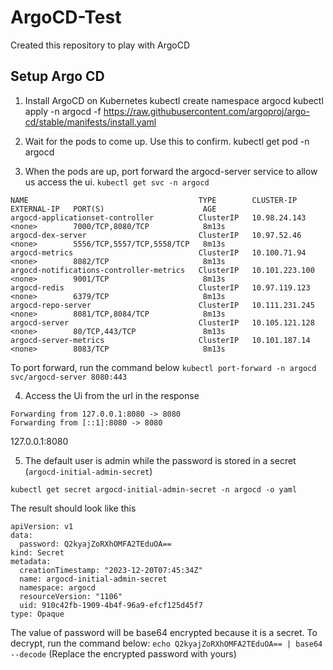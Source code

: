 # ArgoCD-Test
Created this repository to play with ArgoCD

## Setup Argo CD

1) Install ArgoCD on Kubernetes
kubectl create namespace argocd
kubectl apply -n argocd -f https://raw.githubusercontent.com/argoproj/argo-cd/stable/manifests/install.yaml

2) Wait for the pods to come up. Use this to confirm.
kubectl get pod -n argocd

3) When the pods are up, port forward the argocd-server service to allow us access the ui.
  `` kubectl get svc -n argocd ``                          
```
NAME                                      TYPE        CLUSTER-IP       EXTERNAL-IP   PORT(S)                      AGE
argocd-applicationset-controller          ClusterIP   10.98.24.143     <none>        7000/TCP,8080/TCP            8m13s
argocd-dex-server                         ClusterIP   10.97.52.46      <none>        5556/TCP,5557/TCP,5558/TCP   8m13s
argocd-metrics                            ClusterIP   10.100.71.94     <none>        8082/TCP                     8m13s
argocd-notifications-controller-metrics   ClusterIP   10.101.223.100   <none>        9001/TCP                     8m13s
argocd-redis                              ClusterIP   10.97.119.123    <none>        6379/TCP                     8m13s
argocd-repo-server                        ClusterIP   10.111.231.245   <none>        8081/TCP,8084/TCP            8m13s
argocd-server                             ClusterIP   10.105.121.128   <none>        80/TCP,443/TCP               8m13s
argocd-server-metrics                     ClusterIP   10.101.187.14    <none>        8083/TCP                     8m13s
```

To port forward, run the command below
```kubectl port-forward -n argocd svc/argocd-server 8080:443```

4) Access the Ui from the url in the response
```
Forwarding from 127.0.0.1:8080 -> 8080
Forwarding from [::1]:8080 -> 8080
```
127.0.0.1:8080 

5) The default user is admin while the password is stored in a secret (```argocd-initial-admin-secret```)
   
``kubectl get secret argocd-initial-admin-secret -n argocd -o yaml``

The result should look like this

```
apiVersion: v1
data:
  password: Q2kyajZoRXhOMFA2TEduOA==
kind: Secret
metadata:
  creationTimestamp: "2023-12-20T07:45:34Z"
  name: argocd-initial-admin-secret
  namespace: argocd
  resourceVersion: "1106"
  uid: 910c42fb-1909-4b4f-96a9-efcf125d45f7
type: Opaque
```

The value of password will be base64 encrypted because it is a secret. To decrypt, run the command below:
`` echo Q2kyajZoRXhOMFA2TEduOA== | base64 --decode ``
(Replace the encrypted password with yours)
